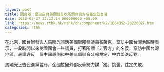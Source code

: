 ```yaml
---
layout: post
title: 國台辦︰堅決反對美國議員以所謂非官方名義竄訪台灣
date: 2022-08-27 13:13:14.000000000 +08:00
link: https://news.rthk.hk/rthk/ch/component/k2/1664392-20220827.htm
categories: rthk
---
```


在北京，國台辦發言人馬曉光回應美國聯邦參議員布萊克，竄訪中國台灣地區時表示，一段時間以來美國國會一些議員，打著所謂「非官方」的名義，竄訪中國台灣地區，嚴重違反一個中國原則和中美三個聯合公報規定，中方堅決反對。

馬曉光正告民進黨當局，企圖拉攏外部反華勢力謀「獨」挑釁，註定失敗。
